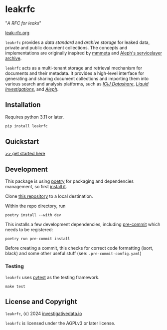 # leakrfc

"_A RFC for leaks_"

[leak-rfc.org](https://leak-rfc.org)

`leakrfc` provides a _data standard_ and _archive storage_ for leaked data, private and public document collections. The concepts and implementations are originally inspired by [mmmeta](https://github.com/simonwoerpel/mmmeta) and [Aleph's servicelayer archive](https://github.com/alephdata/servicelayer).

`leakrfc` acts as a multi-tenant storage and retrieval mechanism for documents and their metadata. It provides a high-level interface for generating and sharing document collections and importing them into various search and analysis platforms, such as [_ICIJ Datashare_](https://datashare.icij.org/), [_Liquid Investigations_](https://github.com/liquidinvestigations/), and [_Aleph_](https://docs.aleph.occrp.org/).

## Installation

Requires python 3.11 or later.

```bash
pip install leakrfc
```

## Quickstart

[>> get started here](quickstart.md)

## Development

This package is using [poetry](https://python-poetry.org/) for packaging and dependencies management, so first [install it](https://python-poetry.org/docs/#installation).

Clone [this repository](https://github.com/investigativedata/leakrfc) to a local destination.

Within the repo directory, run

    poetry install --with dev

This installs a few development dependencies, including [pre-commit](https://pre-commit.com/) which needs to be registered:

    poetry run pre-commit install

Before creating a commit, this checks for correct code formatting (isort, black) and some other useful stuff (see: `.pre-commit-config.yaml`)

### Testing

`leakrfc` uses [pytest](https://docs.pytest.org/en/stable/) as the testing framework.

    make test

## License and Copyright

`leakrfc`, (c) 2024 [investigativedata.io](https://investigativedata.io)

`leakrfc` is licensed under the AGPLv3 or later license.

